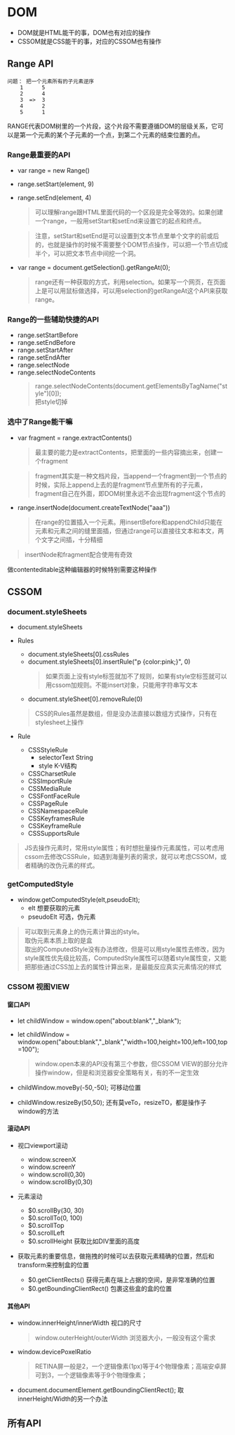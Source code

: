 # DOM

+ DOM就是HTML能干的事，DOM也有对应的操作
+ CSSOM就是CSS能干的事，对应的CSSOM也有操作

## Range API

```
问题： 把一个元素所有的子元素逆序
    1      5  
    2      4
    3  =>  3
    4      2
    5      1
```
RANGE代表DOM树里的一个片段，这个片段不需要遵循DOM的层级关系，它可以是第一个元素的某个子元素的一个点，到第二个元素的结束位置的点。    

### Range最重要的API

+ var range = new Range()
+ range.setStart(element, 9)
+ range.setEnd(element, 4)

    > 可以理解range跟HTML里面代码的一个区段是完全等效的。如果创建一个range，一般用setStart和setEnd来设置它的起点和终点。  

    >注意，setStart和setEnd是可以设置到文本节点里单个文字的前或后的，也就是操作的时候不需要整个DOM节点操作，可以把一个节点切成半个，可以把文本节点中间挖一个洞。

+ var range = document.getSelection().getRangeAt(0);

    > range还有一种获取的方式，利用selection。如果写一个网页，在页面上是可以用鼠标做选择，可以用selection的getRangeAt这个API来获取range。


### Range的一些辅助快捷的API

+ range.setStartBefore
+ range.setEndBefore
+ range.setStartAfter
+ range.setEndAfter
+ range.selectNode
+ range.selectNodeContents 
  > range.selectNodeContents(document.getElementsByTagName("style")[0]);  
  把style切掉 


### 选中了Range能干嘛

+ var fragment = range.extractContents()
    > 最主要的能力是extractContents，把里面的一些内容摘出来，创建一个fragment

    > fragment其实是一种文档片段，当append一个fragment到一个节点的时候，实际上append上去的是fragment节点里所有的子元素，fragment自己在外面，即DOM树里永远不会出现fragment这个节点的

+ range.insertNode(document.createTextNode("aaa"))
    > 在range的位置插入一个元素。用insertBefore和appendChild只能在元素和元素之间的缝里面插，但通过range可以直接往文本和本文，两个文字之间插，十分精细

> insertNode和fragment配合使用有奇效

做contenteditable这种编辑器的时候特别需要这种操作



## CSSOM

### document.styleSheets

+ document.styleSheets

+ Rules  
    + document.styleSheets[0].cssRules
    + document.styleSheets[0].insertRule("p {color:pink;}", 0)
      > 如果页面上没有style标签就加不了规则，如果有style空标签就可以用cssom加规则。不能insert对象，只能用字符串写文本 
    + document.styleSheet[0].removeRule(0)

    > CSS的Rules虽然是数组，但是没办法直接以数组方式操作，只有在stylesheet上操作 
   
+ Rule
    + CSSStyleRule
        + selectorText String
        + style K-V结构
    + CSSCharsetRule
    + CSSImportRule
    + CSSMediaRule
    + CSSFontFaceRule
    + CSSPageRule
    + CSSNamespaceRule
    + CSSKeyframesRule
    + CSSKeyframeRule
    + CSSSupportsRule

> JS去操作元素时，常用style属性；有时想批量操作元素属性，可以考虑用cssom去修改CSSRule，如遇到海量列表的需求，就可以考虑CSSOM，或者精确的改伪元素的样式。


### getComputedStyle

+ window.getComputedStyle(elt,pseudoElt);
    + elt 想要获取的元素
    + pseudoElt 可选，伪元素 

> 可以取到元素身上的伪元素计算出的style。  
> 取伪元素本质上取的是盒  
> 取出的ComputedStyle没有办法修改，但是可以用style属性去修改，因为style属性优先级比较高，ComputedStyle属性可以随着style属性变，又能把那些通过CSS加上去的属性计算出来，是最能反应真实元素情况的样式


### CSSOM 视图VIEW

#### 窗口API

+ let childWindow = window.open("about:blank","_blank");

+ let childWindow = window.open("about:blank","_blank","width=100,height=100,left=100,top=100");
   > window.open本来的API没有第三个参数，但CSSOM VIEW的部分允许操作window，但是和浏览器安全策略有关，有的不一定生效

+ childWindow.moveBy(-50,-50);  可移动位置
+ childWindow.resizeBy(50,50);  还有莫veTo，resizeTO，都是操作子window的方法
  
#### 滚动API

+ 视口viewport滚动
    + window.screenX
    + window.screenY
    + window.scroll(0,30)
    + window.scrollBy(0,30)

+ 元素滚动
    + $0.scrollBy(30, 30)
    + $0.scrollTo(0, 100)
    + $0.scrollTop
    + $0.scrollLeft
    + $0.scrollHeight 获取比如DIV里面的高度

+ 获取元素的重要信息，做拖拽的时候可以去获取元素精确的位置，然后和transform来控制盒的位置
    + $0.getClientRects() 获得元素在端上占据的空间，是非常准确的位置
    + $0.getBoundingClientRect() 包裹这些盒的盒的位置


#### 其他API
+ window.innerHeight/innerWidth 视口的尺寸
    > window.outerHeight/outerWidth 浏览器大小，一般没有这个需求  

+ window.devicePoxelRatio 
    > RETINA屏一般是2，一个逻辑像素(1px)等于4个物理像素；高端安卓屏可到3，一个逻辑像素等于9个物理像素；

+ document.documentElement.getBoundingClientRect(); 取innerHeight/Width的另一个办法



## 所有API